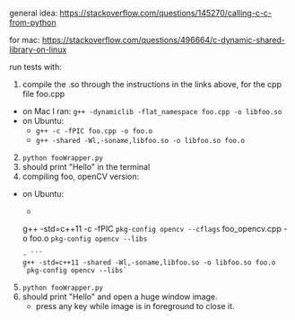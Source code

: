 general idea:
https://stackoverflow.com/questions/145270/calling-c-c-from-python

for mac:
https://stackoverflow.com/questions/496664/c-dynamic-shared-library-on-linux

run tests with:
1. compile the .so through the instructions in the links above, for the cpp file foo.cpp
  - on Mac I ran: `g++ -dynamiclib -flat_namespace foo.cpp -o libfoo.so`
  - on Ubuntu:
    - `g++ -c -fPIC foo.cpp -o foo.o`
    - `g++ -shared -Wl,-soname,libfoo.so -o libfoo.so foo.o`
2. `python fooWrapper.py`
3. should print "Hello" in the terminal
4. compiling foo, openCV version:
  - on Ubuntu:
    - ```
    g++ -std=c++11 -c -fPIC `pkg-config opencv --cflags` foo_opencv.cpp -o foo.o `pkg-config opencv --libs`
    ```
    - ```
    g++ -std=c++11 -shared -Wl,-soname,libfoo.so -o libfoo.so foo.o `pkg-config opencv --libs`
    ```
5. `python fooWrapper.py`
6. should print "Hello" and open a huge window image.
    - press any key while image is in foreground to close it.

